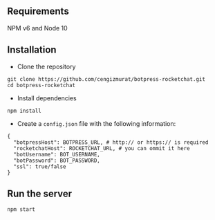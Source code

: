 ## Requirements

NPM v6 and Node 10

## Installation

- Clone the repository
```
git clone https://github.com/cengizmurat/botpress-rocketchat.git
cd botpress-rocketchat
```

- Install dependencies
```
npm install
```

- Create a `config.json` file with the following information:
```
{
  "botpressHost": BOTPRESS_URL, # http:// or https:// is required
  "rocketchatHost": ROCKETCHAT_URL, # you can ommit it here
  "botUsername": BOT_USERNAME,
  "botPassword": BOT_PASSWORD,
  "ssl": true/false
}
```

## Run the server

```
npm start
```
